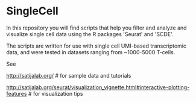 # SingleCell
In this repository you will find scripts that help you filter and analyze and visualize single cell data using the R packages 'Seurat' and 'SCDE'.

The scripts are written for use with single cell UMI-based transcriptomic data, and were tested in datasets ranging from ~1000-5000 T-cells.

See 

http://satijalab.org/ # for sample data and tutorials

http://satijalab.org/seurat/visualization_vignette.html#interactive-plotting-features # for visualization tips
